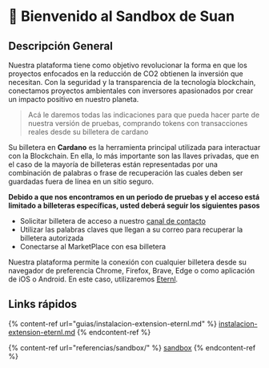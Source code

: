 # 👋 Bienvenido al Sandbox de Suan

## Descripción General

Nuestra plataforma tiene como objetivo revolucionar la forma en que los proyectos enfocados en la reducción de CO2 obtienen la inversión que necesitan. Con la seguridad y la transparencia de la tecnología blockchain, conectamos proyectos ambientales con inversores apasionados por crear un impacto positivo en nuestro planeta.

> Acá le daremos todas las indicaciones para que pueda hacer parte de nuestra versión de pruebas, comprando tokens con transacciones reales desde su billetera de cardano

Su billetera en **Cardano** es la herramienta principal utilizada para interactuar con la Blockchain. En ella, lo más importante son las llaves privadas, que en el caso de la mayoría de billeteras están representadas por una combinación de palabras o frase de recuperación las cuales deben ser guardadas fuera de línea en un sitio seguro.

**Debido a que nos encontramos en un periodo de pruebas y el acceso está limitado a billeteras específicas, usted deberá seguir los siguientes pasos**

* Solicitar billetera de acceso a nuestro [canal de contacto](https://t.me/+bHcsZVjUvltiYjdh)
* Utilizar las palabras claves que llegan a su correo para recuperar la billetera autorizada
* Conectarse al MarketPlace con esa billetera

Nuestra plataforma permite la conexión con cualquier billetera desde su navegador de preferencia Chrome, Firefox, Brave, Edge o como aplicación de iOS o Android. En este caso, utilizaremos [Eternl](https://eternl.io/).

## Links rápidos

{% content-ref url="guias/instalacion-extension-eternl.md" %}
[instalacion-extension-eternl.md](guias/instalacion-extension-eternl.md)
{% endcontent-ref %}

{% content-ref url="referencias/sandbox/" %}
[sandbox](referencias/sandbox/)
{% endcontent-ref %}

